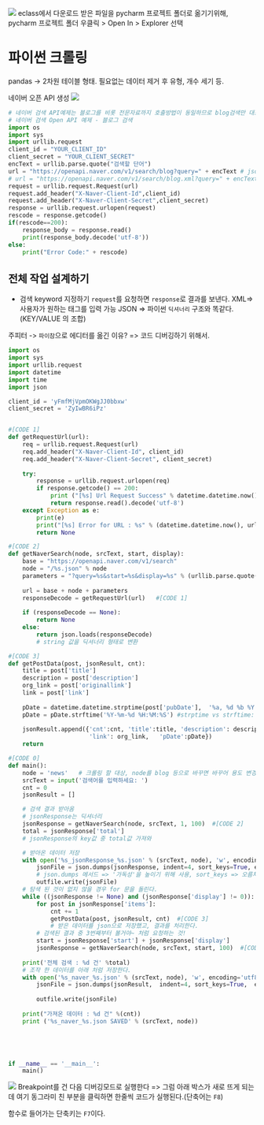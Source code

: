 ![](https://velog.velcdn.com/images/allzeroyou/post/41697447-fec7-4655-adf9-0baebe8eb0eb/image.jpg)
eclass에서 다운로드 받은 파일을 pycharm 프로젝트 폴더로 옮기기위해, pycharm 프로젝트 폴더 우클릭 > 
Open In > Explorer 선택

# 파이썬 크롤링
pandas -> 2차원 테이블 형태.
필요없는 데이터 제거 후 유형, 개수 세기 등.

네이버 오픈 API 생성
![](https://images.velog.io/images/allzeroyou/post/9ca5d3a5-0412-48d1-8240-5a900c62854f/image.png)


```python
# 네이버 검색 API예제는 블로그를 비롯 전문자료까지 호출방법이 동일하므로 blog검색만 대표로 예제를 올렸습니다.
# 네이버 검색 Open API 예제 - 블로그 검색
import os
import sys
import urllib.request
client_id = "YOUR_CLIENT_ID"
client_secret = "YOUR_CLIENT_SECRET"
encText = urllib.parse.quote("검색할 단어")
url = "https://openapi.naver.com/v1/search/blog?query=" + encText # json 결과
# url = "https://openapi.naver.com/v1/search/blog.xml?query=" + encText # xml 결과
request = urllib.request.Request(url)
request.add_header("X-Naver-Client-Id",client_id)
request.add_header("X-Naver-Client-Secret",client_secret)
response = urllib.request.urlopen(request)
rescode = response.getcode()
if(rescode==200):
    response_body = response.read()
    print(response_body.decode('utf-8'))
else:
    print("Error Code:" + rescode)
```

## 전체 작업 설계하기
- 검색 keyword 지정하기
`request`를 요청하면 `response`로 결과를 보낸다.
XML=> 사용자가 원하는 태그를 입력 가능
JSON => 파이썬 `딕셔너리` 구조와 똑같다.(KEY/VALUE 의 조합)

주피터 -> `파이참`으로 에디터를 옮긴 이유?
=> 코드 디버깅하기 위해서.

```nvCrawler.py code
import os
import sys
import urllib.request
import datetime
import time
import json

client_id = 'yFmfMjVpmOKWgJJ0bbxw'
client_secret = 'ZyIwBR6iPz'


#[CODE 1]
def getRequestUrl(url):    
    req = urllib.request.Request(url)
    req.add_header("X-Naver-Client-Id", client_id)
    req.add_header("X-Naver-Client-Secret", client_secret)
    
    try: 
        response = urllib.request.urlopen(req)
        if response.getcode() == 200:
            print ("[%s] Url Request Success" % datetime.datetime.now())
            return response.read().decode('utf-8')
    except Exception as e:
        print(e)
        print("[%s] Error for URL : %s" % (datetime.datetime.now(), url))
        return None

#[CODE 2]
def getNaverSearch(node, srcText, start, display):    
    base = "https://openapi.naver.com/v1/search"
    node = "/%s.json" % node
    parameters = "?query=%s&start=%s&display=%s" % (urllib.parse.quote(srcText), start, display)
    
    url = base + node + parameters    
    responseDecode = getRequestUrl(url)   #[CODE 1]
    
    if (responseDecode == None):
        return None
    else:
        return json.loads(responseDecode)
        # string 값을 딕셔너리 형태로 변환

#[CODE 3]
def getPostData(post, jsonResult, cnt):    
    title = post['title']
    description = post['description']
    org_link = post['originallink']
    link = post['link']
    
    pDate = datetime.datetime.strptime(post['pubDate'],  '%a, %d %b %Y %H:%M:%S +0900') # 발행 날짜
    pDate = pDate.strftime('%Y-%m-%d %H:%M:%S') #strptime vs strftime: 전자: 텍스트를 날짜로 변경해줌, 후자: 날짜를 텍스트로 변경.
    
    jsonResult.append({'cnt':cnt, 'title':title, 'description': description, 'org_link':org_link,
                       'link': org_link,   'pDate':pDate})
    return    

#[CODE 0]
def main():
    node = 'news'   # 크롤링 할 대상, node를 blog 등으로 바꾸면 바꾸어 용도 변경 후 사용가능하다.
    srcText = input('검색어를 입력하세요: ')
    cnt = 0
    jsonResult = []

    # 검색 결과 받아옴
    # jsonResponse는 딕셔너리
    jsonResponse = getNaverSearch(node, srcText, 1, 100)  #[CODE 2]
    total = jsonResponse['total']
    # jsonResponse의 key값 중 total값 가져와

    # 받아온 데이터 저장
    with open('%s_jsonResponse_%s.json' % (srcText, node), 'w', encoding='utf8') as outfile:
        jsonFile = json.dumps(jsonResponse, indent=4, sort_keys=True, ensure_ascii=False)
        # json.dumps 메서드 => '가독성'을 높이기 위해 사용, sort_keys => 오름차순으로 정렬, ensure_ascii는 한글 깨짐 방지
        outfile.write(jsonFile)
    # 탐색 된 것이 없지 않을 경우 for 문을 돌린다.
    while ((jsonResponse != None) and (jsonResponse['display'] != 0)):         
        for post in jsonResponse['items']:
            cnt += 1
            getPostData(post, jsonResult, cnt)  #[CODE 3]       
            # 받은 데이터를 json으로 저장했고, 결과를 처리한다.
        # 검색된 결과 중 3번째부터 볼거야~ 처럼 요청하는 것!
        start = jsonResponse['start'] + jsonResponse['display']
        jsonResponse = getNaverSearch(node, srcText, start, 100)  #[CODE 2]
       
    print('전체 검색 : %d 건' %total)
    # 조작 한 데이터를 아래 처럼 저장한다.
    with open('%s_naver_%s.json' % (srcText, node), 'w', encoding='utf8') as outfile:
        jsonFile = json.dumps(jsonResult,  indent=4, sort_keys=True,  ensure_ascii=False)
                        
        outfile.write(jsonFile)
        
    print("가져온 데이터 : %d 건" %(cnt))
    print ('%s_naver_%s.json SAVED' % (srcText, node))




    
if __name__ == '__main__':
    main()

```
![](https://velog.velcdn.com/images/allzeroyou/post/e8775164-63bf-436f-9d02-efc8e9ab2f3a/image.png)
Breakpoint를 건 다음 디버깅모드로 실행한다 => 그럼 아래 박스가 새로 뜨게 되는데 여기 동그라미 친 부분을 클릭하면 한줄씩 코드가 실행된다.(단축어는 `F8`)

함수로 들어가는 단축키는 `F7`이다.